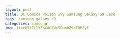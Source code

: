 ```yaml
---
layout: post
title: DC Comics Poison Ivy Samsung Galaxy S9 Case
tags: samsung galaxy s9
categories: samsung
img: 1tceQ5tZLlYZbCAGZUx5GumbZ9aTURZyC
---
```

